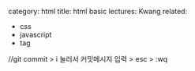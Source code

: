 category: html
title: html basic
lectures: Kwang
related:

- css
- javascript
- tag

//git commit > i 눌러서 커밋메시지 입력 > esc > :wq
